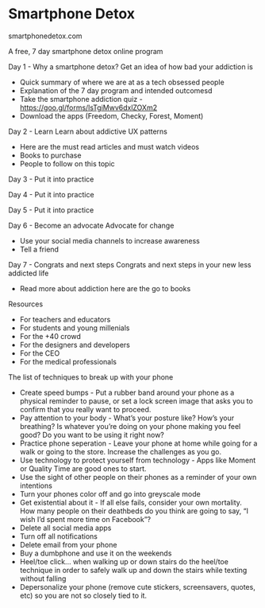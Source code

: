 # Smartphone Detox

smartphonedetox.com

A free, 7 day smartphone detox online program

Day 1 - Why a smartphone detox?
Get an idea of how bad your addiction is
- Quick summary of where we are at as a tech obsessed people
- Explanation of the 7 day program and intended outcomesd
- Take the smartphone addiction quiz - https://goo.gl/forms/lsTgiMwv6dxlZOXm2
- Download the apps (Freedom, Checky, Forest, Moment)

Day 2 - Learn
Learn about addictive UX patterns
- Here are the must read articles and must watch videos
- Books to purchase
- People to follow on this topic

Day 3 - Put it into practice

Day 4 - Put it into practice

Day 5 - Put it into practice

Day 6 - Become an advocate
Advocate for change
- Use your social media channels to increase awareness
- Tell a friend

Day 7 - Congrats and next steps
Congrats and next steps in your new less addicted life
- Read more about addiction here are the go to books

Resources
- For teachers and educators
- For students and young millenials
- For the +40 crowd
- For the designers and developers
- For the CEO
- For the medical professionals

The list of techniques to break up with your phone
- Create speed bumps - Put a rubber band around your phone as a physical reminder to pause, or set a lock screen image that asks you to confirm that you really want to proceed.
- Pay attention to your body - What’s your posture like? How’s your breathing? Is whatever you’re doing on your phone making you feel good? Do you want to be using it right now?
- Practice phone seperation - Leave your phone at home while going for a walk or going to the store. Increase the challenges as you go.
- Use technology to protect yourself from technology - Apps like Moment or Quality Time are good ones to start. 
- Use the sight of other people on their phones as a reminder of your own intentions
- Turn your phones color off and go into greyscale mode
- Get existential about it - If all else fails, consider your own mortality. How many people on their deathbeds do you think are going to say, “I wish I’d spent more time on Facebook”?
- Delete all social media apps
- Turn off all notifications
- Delete email from your phone
- Buy a dumbphone and use it on the weekends
- Heel/toe click... when walking up or down stairs do the heel/toe technique in order to safely walk up and down the stairs while texting without falling
- Depersonalize your phone (remove cute stickers, screensavers, quotes, etc) so you are not so closely tied to it.
